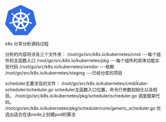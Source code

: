 <img src="https://github.com/kubernetes/kubernetes/raw/master/logo/logo.png" width="100">

k8s 分享分析源码过程

分析的内容将涉及三个文件夹：
/root/go/src/k8s.io/kubernetes/cmd ---每个组件的主函数入口
/root/go/src/k8s.io/kubernetes/pkg ---每个组件的具体功能实现代码
/root/go/src/k8s.io/kubernetes/vendor ---依赖
/root/go/src/k8s.io/kubernetes/staging 	---已经分库的项目

scheduler主要涉及的文件：
/root/go/src/k8s.io/kubernetes/cmd/kube-scheduler/scheduler.go  scheduler主函数入口位置，命令行参数初始化以及校验。
/root/go/src/k8s.io/kubernetes/pkg/scheduler/scheduler.go 调度框架代码。
/root/go/src/k8s.io/kubernetes/pkg/scheduler/core/generic_scheduler.go 优选出适合在该node上创建pod的算法

